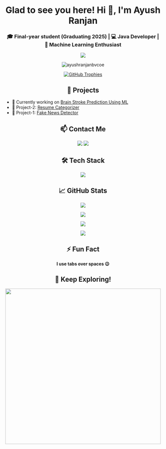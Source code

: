 <h1 align="center">Glad to see you here! Hi 👋, I'm Ayush Ranjan</h1>
<h3 align="center">🎓 Final-year student (Graduating 2025) | 💻 Java Developer | 🤖 Machine Learning Enthusiast</h3>

<p align="center">
  <img src="https://readme-typing-svg.herokuapp.com?color=00BFFF&lines=Java+Developer;Machine+Learning+Enthusiast;Open+Source+Contributor;Always+learning+new+things" />
</p>

<p align="center">
  <img src="https://komarev.com/ghpvc/?username=ayushranjanbvcoe&label=Profile%20views&color=0e75b6&style=flat" alt="ayushranjanbvcoe" />
</p>

<p align="center">
  <a href="https://github.com/ryo-ma/github-profile-trophy">
    <img src="https://github-profile-trophy.vercel.app/?username=ayushranjanbvcoe&theme=radical&no-frame=true&margin-w=5" alt="GitHub Trophies" />
  </a>
</p>

<h2 align="center">🚀 Projects</h2>
<ul>
  <li>🔭 Currently working on <a href="https://github.com/ayushranjanbvcoe/Brain-Stroke-Prediction-Using-ML">Brain Stroke Prediction Using ML</a></li>
  <li>👯 Project-2: <a href="https://github.com/ayushranjanbvcoe/Resume-Categorization-Application-Using-Machine-Learning-">Resume Categorizer</a></li>
  <li>🤝 Project-1: <a href="https://github.com/ayushranjanbvcoe/FakeNewsDetection_UsingML">Fake News Detector</a></li>
</ul>

<h2 align="center">📫 Contact Me</h2>
<p align="center">
  <a href="https://linkedin.com/in/ayush-ranjan-85939a195" target="blank"><img src="https://img.shields.io/badge/LinkedIn-Ayush_Ranjan-blue?style=for-the-badge&logo=linkedin" /></a>
  <a href="mailto:ayushranjanofficial02@gmail.com" target="blank"><img src="https://img.shields.io/badge/Email-ayushranjanofficial02@gmail.com-red?style=for-the-badge&logo=gmail" /></a>
</p>

<h2 align="center">🛠️ Tech Stack</h2>
<p align="center">
  <img src="https://skillicons.dev/icons?i=java,python,mysql,html,css,pandas,postgres" />
</p>

<h2 align="center">📈 GitHub Stats</h2>
<p align="center">
  <img src="https://github-readme-streak-stats.herokuapp.com/?user=ayushranjanbvcoe&theme=tokyonight" />
</p>

<p align="center">
  <img src="https://github-readme-stats.vercel.app/api?username=ayushranjanbvcoe&show_icons=true&theme=react" />
</p>

<p align="center">
  <img src="https://github-readme-stats.vercel.app/api/top-langs/?username=ayushranjanbvcoe&layout=compact&theme=react" />
</p>

<p align="center">
  <img src="https://github.com/ashutosh00710/github-readme-activity-graph/blob/main/graph.png?raw=true" />
</p>

<h2 align="center">⚡ Fun Fact</h2>
<p align="center"><b>I use tabs over spaces 😉</b></p>

<h2 align="center">🌟 Keep Exploring!</h2>
<p align="center">
  <img src="https://media.giphy.com/media/QTfX9Ejfra3ZmNxh6B/giphy.gif" width="500" />
</p>

